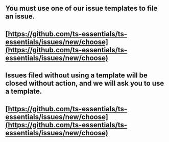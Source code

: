 ## You must use one of our issue templates to file an issue.

## [https://github.com/ts-essentials/ts-essentials/issues/new/choose](https://github.com/ts-essentials/ts-essentials/issues/new/choose)

## Issues filed without using a template will be closed without action, and we will ask you to use a template.

## [https://github.com/ts-essentials/ts-essentials/issues/new/choose](https://github.com/ts-essentials/ts-essentials/issues/new/choose)
